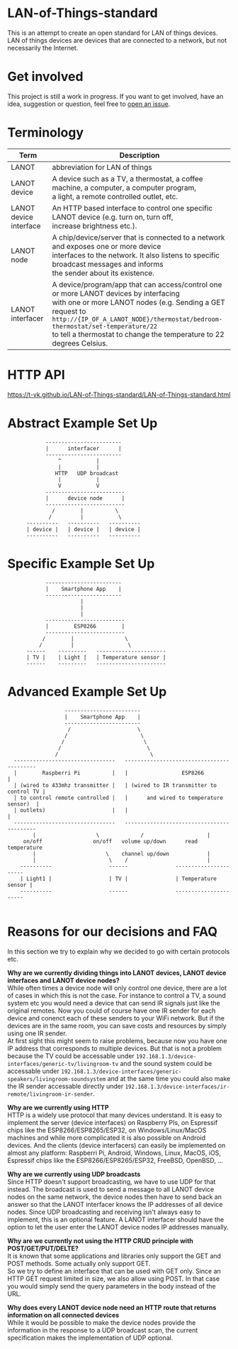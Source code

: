 # LAN-of-Things-standard
This is an attempt to create an open standard for LAN of things devices. LAN of things devices are devices that are connected to a network, but not necessarily the Internet.  

# Get involved
This project is still a work in progress. If you want to get involved, have an idea, suggestion or question, feel free to [open an issue](https://github.com/T-vK/LAN-of-Things-standard/issues/new). 

# Terminology

| Term                   | Description  |
| ---------------------- | ------------ |
| LANOT                  | abbreviation for LAN of things |
| LANOT device           | A device such as a TV, a thermostat, a coffee machine, a computer, a computer program, <br /> a light, a remote controlled outlet, etc. |
| LANOT device interface | An HTTP based interface to control one specific LANOT device (e.g. turn on, turn off, <br /> increase brightness etc.). |
| LANOT node             | A chip/device/server that is connected to a network and exposes one or more device <br /> interfaces to the network. It also listens to specific broadcast messages and informs <br />the sender about its existence. |
| LANOT interfacer       | A device/program/app that can access/control one or more LANOT devices by interfacing <br /> with one or more LANOT nodes (e.g. Sending a GET request to <br /> `http://{IP_OF_A_LANOT_NODE}/thermostat/bedroom-thermostat/set-temperature/22` <br /> to tell a thermostat to change the temperature to 22 degrees Celsius. |

# HTTP API
https://t-vk.github.io/LAN-of-Things-standard/LAN-of-Things-standard.html

# Abstract Example Set Up

```
            ------------------------
            |      interfacer      |
            ------------------------
                ^           |
                |           |
               HTTP   UDP broadcast
                |           |
                V           V
            -------------------------
            |      device node      |
            -------------------------
              /        |          \
             /         |           \
      ----------   ----------   ----------
      | device |   | device |   | device |
      ----------   ----------   ----------
```

# Specific Example Set Up
```
            ------------------------
            |    Smartphone App    |
            ------------------------
                       |    
                       | 
                       | 
            -------------------------
            |        ESP8266        |
            -------------------------
           /        |                \
          /         |                 \
      ------    ---------   ----------------------
      | TV |    | Light |   | Temperature sensor |
      ------    ---------   ----------------------
```

# Advanced Example Set Up
```
                  ------------------------
                  |    Smartphone App    |
                  ------------------------
                   /                     \
                  /                       \
                 /                         \
                /                           \
               /                             \
  --------------------------------   ------------------------------------------
  |        Raspberri Pi          |   |                 ESP8266                |
  | (wired to 433mhz transmitter |   | (wired to IR transmitter to control TV |
  | to control remote controlled |   |      and wired to temperature sensor)  |
  | outlets)                     |   |                                        |
  --------------------------------   ------------------------------------------
        |                   \             /                    |
     on/off                on/off   volume up/down      read temperature
        |                      \    channel up/down            |
        |                       \    /                         |
    ----------                  ------               ----------------------
    | Light1 |                  | TV |               | Temperature sensor |
    ----------                  ------               ----------------------
    
```

# Reasons for our decisions and FAQ

In this section we try to explain why we decided to go with certain protocols etc.

**Why are we currently dividing things into LANOT devices, LANOT device interfaces and LANOT device nodes?**   
While often times a device node will only control one device, there are a lot of cases in which this is not the case. For instance to control a TV, a sound system etc you would need a device that can send IR signals just like the original remotes. Now you could of course have one IR sender for each device and conenct each of these senders to your WiFi network. But if the devices are in the same room, you can save costs and resources by simply using one IR sender.  
At first sight this might seem to raise problems, because now you have one IP address that corresponds to multiple devices. But that is not a problem because the TV could be accessable under `192.168.1.3/device-interfaces/generic-tv/livingroom-tv` and the sound system could be accessable under `192.168.1.3/device-interfaces/generic-speakers/livingroom-soundsystem` and at the same time you could also make the IR sender accessable directly under `192.168.1.3/device-interfaces/ir-remote/livingroom-ir-sender`.  

**Why are we currently using HTTP**  
HTTP is a widely use protocol that many devices understand. It is easy to implement the server (device interfaces) on Raspberry PIs, on Espressif chips like the ESP8266/ESP8265/ESP32, on Windows/Linux/MacOS machines and while more complicated it is also possible on Android devices. And the clients (device interfacers) can easily be implemented on almost any platform: Raspberri Pi, Android, Windows, Linux, MacOS, iOS, Espressif chips like the ESP8266/ESP8265/ESP32, FreeBSD, OpenBSD, ... 

**Why are we currently using UDP broadcasts**  
Since HTTP doesn't support broadcasting, we have to use UDP for that instead. The broadcast is used to send a message to all LANOT device nodes on the same network, the device nodes then have to send back an answer so that the LANOT interfacer knows the IP addresses of all device nodes. Since UDP broadcasting and receiving isn't always easy to implement, this is an optional feature. A LANOT interfacer should have the option to let the user enter the LANOT device nodes IP addresses manually. 

**Why are we currently not using the HTTP CRUD principle with POST/GET/PUT/DELTE?**  
It is known that some applications and libraries only support the GET and POST methods. Some actually only support GET.  
So we try to define an interface that can be used with GET only. Since an HTTP GET request limited in size, we also allow using POST. In that case you would simply send the query parameters in the body instead of the URL.

**Why does every LANOT device node need an HTTP route that returns information on all connected devices**  
While it would be possible to make the device nodes provide the information in the response to a UDP broadcast scan, the current specification makes the implementation of UDP optional. 

